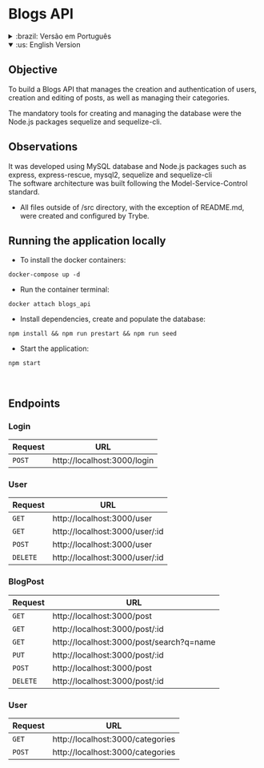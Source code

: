 # Blogs API

<details> 
<summary>:brazil: Versão em Português</summary>

## Objetivo

Construir uma API de Blogs para gerenciar a criação e autenticação de usuários, criação e edição de postagens, bem como o gerenciamento de suas categorias.

As ferramentas obrigatórias para criar e gerenciar o banco de dados foram os pacotes Node.js sequelize e sequelize-cli.

## Observações

Essa API foi desenvolvida utilizando o banco de dados MySQL e pacotes Node.js como express, express-rescue, mysql2, sequelize e sequelize-cli. <br />
A arquitetura de software foi construida usando o padrão Model-Service-Control.

- Todos os arquivos fora do diretório /src, com exceção do REAMDE.md, foram criados e configurados pela Trybe.

## Executando a aplicação localmente

- Para instalar os containers docker:

```
docker-compose up -d
```

- Executar o terminal do container:

```
docker attach blogs_api
```

- Instalar as dependências, criar e popular o banco de dados:

```
npm install && npm run prestart && npm run seed
```

- Inicializar a aplicação:

```
npm start
```

<br />

## Endpoints

### Login

| Requisição | URL                         |
| ---------- | --------------------------- |
| `POST`     | http://localhost:3000/login |

### User

| Requisição | URL                            |
| ---------- | ------------------------------ |
| `GET`      | http://localhost:3000/user     |
| `GET`      | http://localhost:3000/user/:id |
| `POST`     | http://localhost:3000/user     |
| `DELETE`   | http://localhost:3000/user/:id |

### BlogPost

| Requisição | URL                                      |
| ---------- | ---------------------------------------- |
| `GET`      | http://localhost:3000/post               |
| `GET`      | http://localhost:3000/post/:id           |
| `GET`      | http://localhost:3000/post/search?q=name |
| `PUT`      | http://localhost:3000/post/:id           |
| `POST`     | http://localhost:3000/post               |
| `DELETE`   | http://localhost:3000/post/:id           |

### User

| Requisição | URL                              |
| ---------- | -------------------------------- |
| `GET`      | http://localhost:3000/categories |
| `POST`     | http://localhost:3000/categories |

<br />

</details>

<details open> 
<summary>:us: English Version</summary>

## Objective

To build a Blogs API that manages the creation and authentication of users, creation and editing of posts, as well as managing their categories.

The mandatory tools for creating and managing the database were the Node.js packages sequelize and sequelize-cli.

## Observations

It was developed using MySQL database and Node.js packages such as express, express-rescue, mysql2, sequelize and sequelize-cli <br />
The software architecture was built following the Model-Service-Control standard.

- All files outside of /src directory, with the exception of README.md, were created and configured by Trybe.

## Running the application locally

- To install the docker containers:

```
docker-compose up -d
```

- Run the container terminal:

```
docker attach blogs_api
```

- Install dependencies, create and populate the database:

```
npm install && npm run prestart && npm run seed
```

- Start the application:

```
npm start
```

<br />

## Endpoints

### Login

| Request | URL                         |
| ------- | --------------------------- |
| `POST`  | http://localhost:3000/login |

### User

| Request  | URL                            |
| -------- | ------------------------------ |
| `GET`    | http://localhost:3000/user     |
| `GET`    | http://localhost:3000/user/:id |
| `POST`   | http://localhost:3000/user     |
| `DELETE` | http://localhost:3000/user/:id |

### BlogPost

| Request  | URL                                      |
| -------- | ---------------------------------------- |
| `GET`    | http://localhost:3000/post               |
| `GET`    | http://localhost:3000/post/:id           |
| `GET`    | http://localhost:3000/post/search?q=name |
| `PUT`    | http://localhost:3000/post/:id           |
| `POST`   | http://localhost:3000/post               |
| `DELETE` | http://localhost:3000/post/:id           |

### User

| Request | URL                              |
| ------- | -------------------------------- |
| `GET`   | http://localhost:3000/categories |
| `POST`  | http://localhost:3000/categories |

</details>
